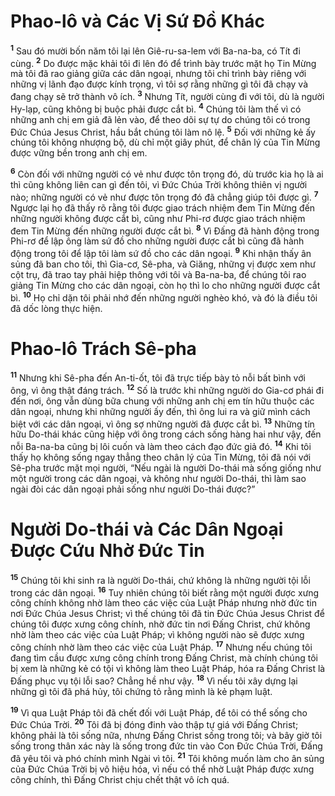 # Phao-lô và Các Vị Sứ Ðồ Khác
<sup><b>1</b></sup> Sau đó mười bốn năm tôi lại lên Giê-ru-sa-lem với Ba-na-ba, có Tít đi cùng. <sup><b>2</b></sup> Do được mặc khải tôi đi lên đó để trình bày trước mặt họ Tin Mừng mà tôi đã rao giảng giữa các dân ngoại, nhưng tôi chỉ trình bày riêng với những vị lãnh đạo được kính trọng, vì tôi sợ rằng những gì tôi đã chạy và đang chạy sẽ trở thành vô ích. <sup><b>3</b></sup> Nhưng Tít, người cùng đi với tôi, dù là người Hy-lạp, cũng không bị buộc phải được cắt bì. <sup><b>4</b></sup> Chúng tôi làm thế vì có những anh chị em giả đã lẻn vào, để theo dõi sự tự do chúng tôi có trong Ðức Chúa Jesus Christ, hầu bắt chúng tôi làm nô lệ. <sup><b>5</b></sup> Ðối với những kẻ ấy chúng tôi không nhượng bộ, dù chỉ một giây phút, để chân lý của Tin Mừng được vững bền trong anh chị em.

<sup><b>6</b></sup> Còn đối với những người có vẻ như được tôn trọng đó, dù trước kia họ là ai thì cũng không liên can gì đến tôi, vì Ðức Chúa Trời không thiên vị người nào; những người có vẻ như được tôn trọng đó đã chẳng giúp tôi được gì. <sup><b>7</b></sup> Ngược lại họ đã thấy rõ rằng tôi được giao trách nhiệm đem Tin Mừng đến những người không được cắt bì, cũng như Phi-rơ được giao trách nhiệm đem Tin Mừng đến những người được cắt bì. <sup><b>8</b></sup> Vì Ðấng đã hành động trong Phi-rơ để lập ông làm sứ đồ cho những người được cắt bì cũng đã hành động trong tôi để lập tôi làm sứ đồ cho các dân ngoại. <sup><b>9</b></sup> Khi nhận thấy ân sủng đã ban cho tôi, thì Gia-cơ, Sê-pha, và Giăng, những vị được xem như cột trụ, đã trao tay phải hiệp thông với tôi và Ba-na-ba, để chúng tôi rao giảng Tin Mừng cho các dân ngoại, còn họ thì lo cho những người được cắt bì. <sup><b>10</b></sup> Họ chỉ dặn tôi phải nhớ đến những người nghèo khó, và đó là điều tôi đã dốc lòng thực hiện.

# Phao-lô Trách Sê-pha
<sup><b>11</b></sup> Nhưng khi Sê-pha đến An-ti-ốt, tôi đã trực tiếp bày tỏ nỗi bất bình với ông, vì ông thật đáng trách. <sup><b>12</b></sup> Số là trước khi những người do Gia-cơ phái đi đến nơi, ông vẫn dùng bữa chung với những anh chị em tín hữu thuộc các dân ngoại, nhưng khi những người ấy đến, thì ông lui ra và giữ mình cách biệt với các dân ngoại, vì ông sợ những người đã được cắt bì. <sup><b>13</b></sup> Những tín hữu Do-thái khác cũng hiệp với ông trong cách sống hàng hai như vậy, đến nỗi Ba-na-ba cũng bị lôi cuốn và làm theo cách đạo đức giả đó. <sup><b>14</b></sup> Khi tôi thấy họ không sống ngay thẳng theo chân lý của Tin Mừng, tôi đã nói với Sê-pha trước mặt mọi người, “Nếu ngài là người Do-thái mà sống giống như một người trong các dân ngoại, và không như người Do-thái, thì làm sao ngài đòi các dân ngoại phải sống như người Do-thái được?”

# Người Do-thái và Các Dân Ngoại Ðược Cứu Nhờ Ðức Tin
<sup><b>15</b></sup> Chúng tôi khi sinh ra là người Do-thái, chứ không là những người tội lỗi trong các dân ngoại. <sup><b>16</b></sup> Tuy nhiên chúng tôi biết rằng một người được xưng công chính không nhờ làm theo các việc của Luật Pháp nhưng nhờ đức tin nơi Ðức Chúa Jesus Christ; vì thế chúng tôi đã tin Ðức Chúa Jesus Christ để chúng tôi được xưng công chính, nhờ đức tin nơi Ðấng Christ, chứ không nhờ làm theo các việc của Luật Pháp; vì không người nào sẽ được xưng công chính nhờ làm theo các việc của Luật Pháp. <sup><b>17</b></sup> Nhưng nếu chúng tôi đang tìm cầu được xưng công chính trong Ðấng Christ, mà chính chúng tôi bị xem là những kẻ có tội vì không làm theo Luật Pháp, hóa ra Ðấng Christ là Ðấng phục vụ tội lỗi sao? Chẳng hề như vậy. <sup><b>18</b></sup> Vì nếu tôi xây dựng lại những gì tôi đã phá hủy, tôi chứng tỏ rằng mình là kẻ phạm luật.

<sup><b>19</b></sup> Vì qua Luật Pháp tôi đã chết đối với Luật Pháp, để tôi có thể sống cho Ðức Chúa Trời. <sup><b>20</b></sup> Tôi đã bị đóng đinh vào thập tự giá với Ðấng Christ; không phải là tôi sống nữa, nhưng Ðấng Christ sống trong tôi; và bây giờ tôi sống trong thân xác này là sống trong đức tin vào Con Ðức Chúa Trời, Ðấng đã yêu tôi và phó chính mình Ngài vì tôi. <sup><b>21</b></sup> Tôi không muốn làm cho ân sủng của Ðức Chúa Trời bị vô hiệu hóa, vì nếu có thể nhờ Luật Pháp được xưng công chính, thì Ðấng Christ chịu chết thật vô ích quá.

